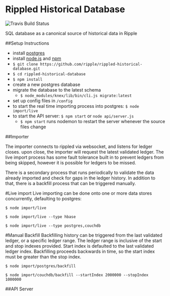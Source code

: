 Rippled Historical Database
==========================

![Travis Build Status](https://travis-ci.org/ripple/rippled-historical-database.svg?branch=develop)

SQL database as a canonical source of historical data in Ripple

##Setup Instructions

+ install [postgres](http://www.postgresql.org/)
+ install [node.js](http://nodejs.org/) and [npm](https://www.npmjs.org/)
+ `$ git clone https://github.com/ripple/rippled-historical-database.git`
+ `$ cd rippled-historical-database`
+ `$ npm install`
+ create a new postgres database
+ migrate the database to the latest schema
  + `$ node_modules/knex/lib/bin/cli.js migrate:latest`
+ set up config files in `/config`
+ to start the real time importing process into postgres: `$ node import/live`
+ to start the API server: `$ npm start` or `node api/server.js`
  +  `$ npm start` runs nodemon to restart the server whenever the source files change
 
##Importer

The importer connects to rippled via websocket, and listens for ledger closes. upon close, the importer will request the latest validated ledger.  The live import process has some fault tolerance built in to prevent ledgers from being skipped, however it is possible for ledgers to be missed.

There is a secondary process that runs periodically to validate the data already imported and check for gaps in the ledger history.  In addition to that, there is a backfill process that can be triggered manually.

#Live import
Live importing can be done onto one or more data stores concurrently, defaulting to postgres:

`$ node import/live`

`$ node import/live --type hbase`

`$ node import/live --type postgres,couchdb`

#Manual Backfill
Backfilling history can be triggered from the last validated ledger, or a specific ledger range.  The ledger range is inclusive of the start and stop indexes provided.  Start index is defaulted to the last validated ledger index.  Backfilling proceeds backwards in time, so the start index must be greater than the stop index.

`$ node import/postgres/backfill`

`$ node import/couchdb/backfill --startIndex 2000000 --stopIndex 1000000`

##API Server


